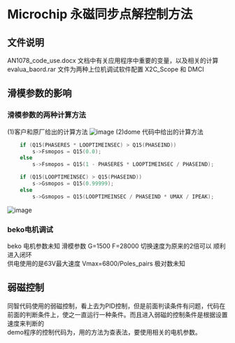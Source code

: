 # Microchip 永磁同步点解控制方法

## 文件说明
   AN1078_code_use.docx 文档中有关应用程序中重要的变量，以及相关的计算 <br>
   evalua_baord.rar 文件为两种上位机调试软件配置 X2C_Scope 和 DMCI 
## 滑模参数的影响
### 滑模参数的两种计算方法
(1)客户和原厂给出的计算方法
![image](https://github.com/wushulu/Microchip-Motor/blob/master/%E5%9B%BE%E7%89%87/SMC_1.jpg)
(2)dome 代码中给出的计算方法<br>
``` c
	if (Q15(PHASERES * LOOPTIMEINSEC) > Q15(PHASEIND))
		s->Fsmopos = Q15(0.0);
	else
		s->Fsmopos = Q15(1 - PHASERES * LOOPTIMEINSEC / PHASEIND);

	if (Q15(LOOPTIMEINSEC) > Q15(PHASEIND))
		s->Gsmopos = Q15(0.99999);
	else
		s->Gsmopos = Q15(LOOPTIMEINSEC / PHASEIND * UMAX / IPEAK);

```

![image](https://github.com/wushulu/Microchip-Motor/blob/master/%E5%9B%BE%E7%89%87/SMC_2.png)

    
### beko电机调试
   beko 电机参数未知 滑模参数 G=1500 F=28000 切换速度为原来的2倍可以 顺利进入闭环<br>
   供电使用的是63V最大速度 Vmax=6800/Poles_pairs 极对数未知  
## 弱磁控制
   同智代码使用的弱磁控制，看上去为PID控制，但是前面判读条件有问题，代码在前面的判断条件上，使之一直运行一种条件。而且进入弱磁的控制条件是根据设置速度来判断的<br>
   demo程序的控制代码为，用的方法为查表法，要使用相关的电机参数。

   
   
